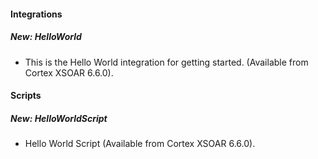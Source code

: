 
#### Integrations
##### New: HelloWorld
- This is the Hello World integration for getting started. (Available from Cortex XSOAR 6.6.0).

#### Scripts
##### New: HelloWorldScript
- Hello World Script (Available from Cortex XSOAR 6.6.0).
